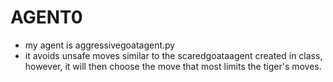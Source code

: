# AGENT0
- my agent is aggressivegoatagent.py
- it avoids unsafe moves similar to the scaredgoataagent created in class, however, it will then choose the move that most limits the tiger's moves.